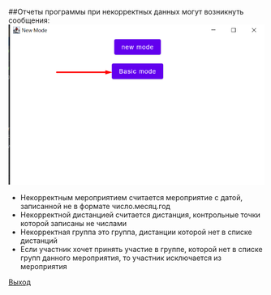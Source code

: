 ##Отчеты программы
при некорректных данных могут возникнуть сообщения:
![img5.png](img.png)
* Некорректным мероприятием считается мероприятие с датой, записанной не в формате число.месяц.год
* Некорректной дистанцией считается дистанция, контрольные точки которой записаны не числами
* Некорректная группа это группа, дистанции которой нет в списке дистанций
* Если участник хочет принять участие в группе, которой нет в списке групп данного мероприятия, то участник исключается из мероприятия

[Выход](Docs.md)
